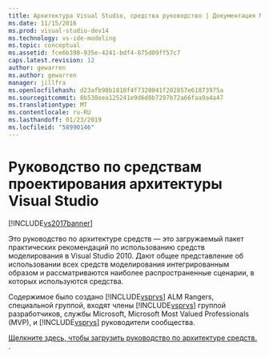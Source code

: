 ```yaml
---
title: Архитектура Visual Studio, средства руководство | Документация Майкрософт
ms.date: 11/15/2016
ms.prod: visual-studio-dev14
ms.technology: vs-ide-modeling
ms.topic: conceptual
ms.assetid: fce6b398-935e-4241-bdf4-875d09ff57c7
caps.latest.revision: 12
author: gewarren
ms.author: gewarren
manager: jillfra
ms.openlocfilehash: d23afb98b1818f4f7320041f202857e61873975a
ms.sourcegitcommit: 8b538eea125241e9d6d8b7297b72a66faa9a4a47
ms.translationtype: MT
ms.contentlocale: ru-RU
ms.lasthandoff: 01/23/2019
ms.locfileid: "58990146"
---
```

# <a name="visual-studio-architecture-tooling-guidance"></a>Руководство по средствам проектирования архитектуры Visual Studio
[!INCLUDE[vs2017banner](../includes/vs2017banner.md)]

Это руководство по архитектуре средств — это загружаемый пакет практических рекомендаций по использованию средств моделирования в Visual Studio 2010. Дают общее представление об использовании всех средств моделирования интегрированным образом и рассматриваются наиболее распространенные сценарии, в которых используются средства.  
  
 Содержимое было создано [!INCLUDE[vsprvs](../includes/vsprvs-md.md)] ALM Rangers, специальной группой, входят члены [!INCLUDE[vsprvs](../includes/vsprvs-md.md)] группой разработчиков, службы Microsoft, Microsoft Most Valued Professionals (MVP), и [!INCLUDE[vsprvs](../includes/vsprvs-md.md)] руководители сообщества.  
  
 [Щелкните здесь, чтобы загрузить руководство по архитектуре средств. ](http://go.microsoft.com/fwlink/?LinkID=191984).
